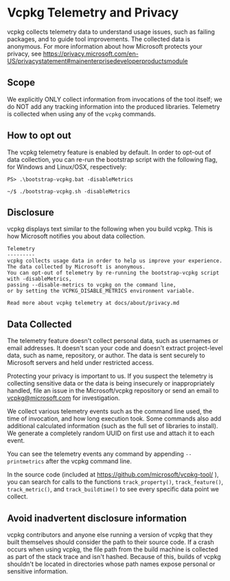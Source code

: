 # Vcpkg Telemetry and Privacy

vcpkg collects telemetry data to understand usage issues, such as failing packages, and to guide tool improvements. The collected data is anonymous.
For more information about how Microsoft protects your privacy, see https://privacy.microsoft.com/en-US/privacystatement#mainenterprisedeveloperproductsmodule

## Scope

We explicitly ONLY collect information from invocations of the tool itself; we do NOT add any tracking information into the produced libraries. Telemetry is collected when using any of the `vcpkg` commands.

## How to opt out

The vcpkg telemetry feature is enabled by default. In order to opt-out of data collection, you can re-run the bootstrap script with the following flag, for Windows and Linux/OSX, respectively:

```PS> .\bootstrap-vcpkg.bat -disableMetrics```

```~/$ ./bootstrap-vcpkg.sh -disableMetrics```

## Disclosure

vcpkg displays text similar to the following when you build vcpkg. This is how Microsoft notifies you about data collection.

```
Telemetry
---------
vcpkg collects usage data in order to help us improve your experience.
The data collected by Microsoft is anonymous.
You can opt-out of telemetry by re-running the bootstrap-vcpkg script with -disableMetrics,
passing --disable-metrics to vcpkg on the command line,
or by setting the VCPKG_DISABLE_METRICS environment variable.

Read more about vcpkg telemetry at docs/about/privacy.md
```

## Data Collected

The telemetry feature doesn't collect personal data, such as usernames or email addresses. It doesn't scan your code and doesn't extract project-level data, such as name, repository, or author. The data is sent securely to Microsoft servers and held under restricted access.

Protecting your privacy is important to us. If you suspect the telemetry is collecting sensitive data or the data is being insecurely or inappropriately handled, file an issue in the Microsoft/vcpkg repository or send an email to vcpkg@microsoft.com for investigation.

We collect various telemetry events such as the command line used, the time of invocation, and how long execution took. Some commands also add additional calculated information (such as the full set of libraries to install). We generate a completely random UUID on first use and attach it to each event.

You can see the telemetry events any command by appending `--printmetrics` after the vcpkg command line.

In the source code (included at https://github.com/microsoft/vcpkg-tool/ ), you can search for calls to the functions `track_property()`, `track_feature()`, `track_metric()`, and `track_buildtime()`
to see every specific data point we collect.

## Avoid inadvertent disclosure information

vcpkg contributors and anyone else running a version of vcpkg that they built themselves should consider the path to their source code. If a crash occurs when using vcpkg, the file path from the build machine is collected as part of the stack trace and isn't hashed.
Because of this, builds of vcpkg shouldn't be located in directories whose path names expose personal or sensitive information.
